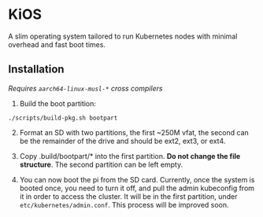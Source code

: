 KiOS
====

A slim operating system tailored to run Kubernetes nodes with minimal
overhead and fast boot times.




## Installation

*Requires `aarch64-linux-musl-*` cross compilers*

1. Build the boot partition:

```
./scripts/build-pkg.sh bootpart
```

2. Format an SD with two partitions, the first ~250M vfat, the second
can be the remainder of the drive and should be ext2, ext3, or ext4.

3. Copy .build/bootpart/* into the first partition. **Do not change the
file structure**. The second partition can be left empty.

4. You can now boot the pi from the SD card. Currently, once the system
is booted once, you need to turn it off, and pull the admin kubeconfig
from it in order to access the cluster. It will be in the first
partition, under `etc/kubernetes/admin.conf`. This process will be
improved soon.
